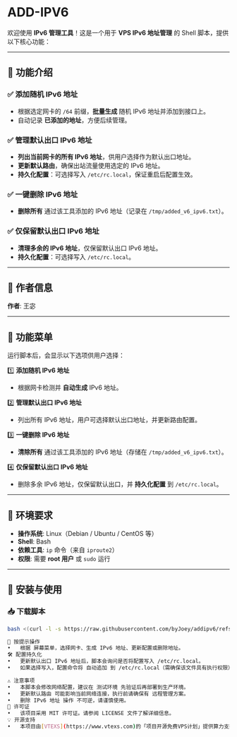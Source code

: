 # ADD-IPV6  
欢迎使用 **IPv6 管理工具**！这是一个用于 **VPS IPv6 地址管理** 的 Shell 脚本，提供以下核心功能：

---

## 📌 功能介绍  

### ✅ 添加随机 IPv6 地址  
- 根据选定网卡的 `/64` 前缀，**批量生成** 随机 IPv6 地址并添加到接口上。  
- 自动记录 **已添加的地址**，方便后续管理。  

### ✅ 管理默认出口 IPv6 地址  
- **列出当前网卡的所有 IPv6 地址**，供用户选择作为默认出口地址。  
- **更新默认路由**，确保出站流量使用选定的 IPv6 地址。  
- **持久化配置**：可选择写入 `/etc/rc.local`，保证重启后配置生效。  

### ✅ 一键删除 IPv6 地址  
- **删除所有** 通过该工具添加的 IPv6 地址（记录在 `/tmp/added_v6_ipv6.txt`）。  

### ✅ 仅保留默认出口 IPv6 地址  
- **清理多余的 IPv6 地址**，仅保留默认出口 IPv6 地址。  
- **持久化配置**：可选择写入 `/etc/rc.local`。  

---

## 📌 作者信息  
**作者**: 王宓  

---

## 📌 功能菜单  
运行脚本后，会显示以下选项供用户选择：

1️⃣ **添加随机 IPv6 地址**  
   - 根据网卡检测并 **自动生成** IPv6 地址。  

2️⃣ **管理默认出口 IPv6 地址**  
   - 列出所有 IPv6 地址，用户可选择默认出口地址，并更新路由配置。  

3️⃣ **一键删除 IPv6 地址**  
   - **清除所有** 通过该工具添加的 IPv6 地址（存储在 `/tmp/added_v6_ipv6.txt`）。  

4️⃣ **仅保留默认出口 IPv6 地址**  
   - 删除多余 IPv6 地址，仅保留默认出口，并 **持久化配置** 到 `/etc/rc.local`。  

---

## 📌 环境要求  
- **操作系统**: Linux（Debian / Ubuntu / CentOS 等）  
- **Shell**: Bash  
- **依赖工具**: `ip` 命令（来自 `iproute2`）  
- **权限**: 需要 **root 用户** 或 `sudo` 运行  

---

## 🚀 安装与使用  
### 📥 下载脚本  
```sh
bash <(curl -l -s https://raw.githubusercontent.com/byJoey/addipv6/refs/heads/main/addipv6.sh)

📌 按提示操作
•	根据 屏幕菜单，选择网卡、生成 IPv6 地址、更新配置或删除地址。
🛠 配置持久化
•	更新默认出口 IPv6 地址后，脚本会询问是否将配置写入 /etc/rc.local。
•	如果选择写入，配置命令将 自动追加 到 /etc/rc.local（需确保该文件具有执行权限）。

⚠️ 注意事项
•	本脚本会修改网络配置，建议在 测试环境 先验证后再部署到生产环境。
•	更新默认路由 可能影响当前网络连接，执行前请确保有 远程管理方案。
•	删除 IPv6 地址 操作 不可逆，请谨慎使用。
📜 许可证
•	该项目采用 MIT 许可证。请参阅 LICENSE 文件了解详细信息。
💡 开源支持 
•	本项目由[VTEXS](https://www.vtexs.com)的「项目开源免费VPS计划」提供算力支持。 感谢 [VTEXS](https://www.vtexs.com) 对开源社区的支持！ 标题大写调整格式层次分明

